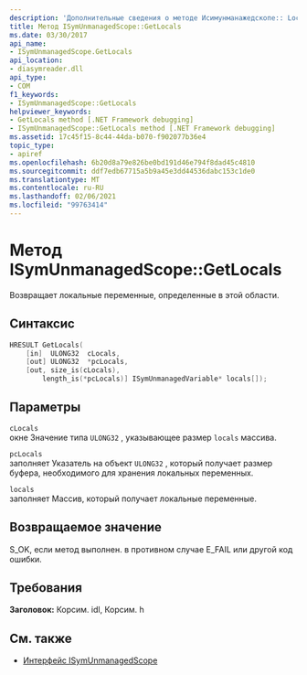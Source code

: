 ```yaml
---
description: 'Дополнительные сведения о методе Исимунманажедскопе:: Localization.'
title: Метод ISymUnmanagedScope::GetLocals
ms.date: 03/30/2017
api_name:
- ISymUnmanagedScope.GetLocals
api_location:
- diasymreader.dll
api_type:
- COM
f1_keywords:
- ISymUnmanagedScope::GetLocals
helpviewer_keywords:
- GetLocals method [.NET Framework debugging]
- ISymUnmanagedScope::GetLocals method [.NET Framework debugging]
ms.assetid: 17c45f15-8c44-44da-b070-f902077b36e4
topic_type:
- apiref
ms.openlocfilehash: 6b20d8a79e826be0bd191d46e794f8dad45c4810
ms.sourcegitcommit: ddf7edb67715a5b9a45e3dd44536dabc153c1de0
ms.translationtype: MT
ms.contentlocale: ru-RU
ms.lasthandoff: 02/06/2021
ms.locfileid: "99763414"
---
```

# <a name="isymunmanagedscopegetlocals-method"></a>Метод ISymUnmanagedScope::GetLocals

Возвращает локальные переменные, определенные в этой области.  
  
## <a name="syntax"></a>Синтаксис  
  
```cpp  
HRESULT GetLocals(  
    [in]  ULONG32  cLocals,  
    [out] ULONG32  *pcLocals,  
    [out, size_is(cLocals),  
        length_is(*pcLocals)] ISymUnmanagedVariable* locals[]);  
```  
  
## <a name="parameters"></a>Параметры  

 `cLocals`  
 окне Значение типа `ULONG32` , указывающее размер `locals` массива.  
  
 `pcLocals`  
 заполняет Указатель на объект `ULONG32` , который получает размер буфера, необходимого для хранения локальных переменных.  
  
 `locals`  
 заполняет Массив, который получает локальные переменные.  
  
## <a name="return-value"></a>Возвращаемое значение  

 S_OK, если метод выполнен. в противном случае E_FAIL или другой код ошибки.  
  
## <a name="requirements"></a>Требования  

 **Заголовок:** Корсим. idl, Корсим. h  
  
## <a name="see-also"></a>См. также

- [Интерфейс ISymUnmanagedScope](isymunmanagedscope-interface.md)
